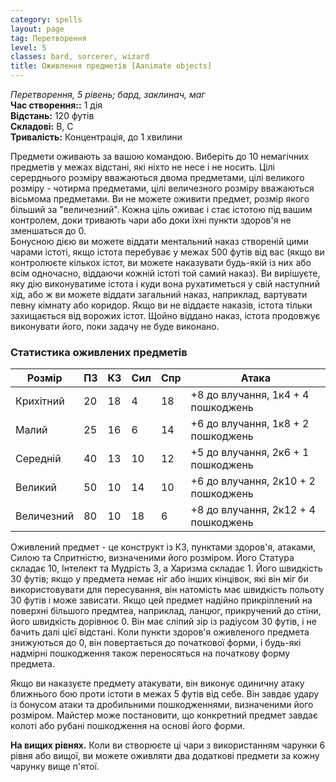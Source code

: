 ```yaml
---
category: spells
layout: page
tag: Перетворення
level: 5
classes: bard, sorcerer, wizard
title: Оживлення предметів [Aanimate objects]
---
```

_Перетворення, 5 рівень; бард, заклинач, маг_   
**Час створення::** 1 дія   
**Відстань:** 120 футів   
**Складові:** В, С   
**Тривалість:** Концентрація, до 1 хвилини  

Предмети оживають за вашою командою. Виберіть  до 10 немагічних предметів у межах відстані, які ніхто не несе і не носить. Цілі серерднього розміру вважаються двома предметами, цілі великого розміру - чотирма предметами, цілі величезного розміру вважаються вісьмома предметами. Ви не можете оживити предмет, розмір якого більший за "величезний". Кожна ціль оживає і стає істотою під вашим контролем, доки тривають чари або доки їхні пункти здоров'я не зменшаться до 0.   
Бонусною дією ви можете віддати ментальний наказ створеній цими чарами істоті, якщо істота перебуває у межах 500 футів від вас (якщо ви контролюєте кількох істот, ви можете наказувати будь-якій із них або всім одночасно, віддаючи кожній істоті той самий наказ). Ви вирішуєте, яку дію виконуватиме істота і куди вона рухатиметься у свій наступний хід, або ж ви можете віддати загальний наказ, наприклад, вартувати певну кімнату або коридор. Якщо ви не віддаєте наказів, істота тільки захищається від ворожих істот. Щойно віддано наказ, істота продовжує виконувати його, поки задачу не буде виконано.  
### Статистика оживлених предметів

| Розмір | ПЗ | КЗ | Сил | Спр | Атака                      |
|--------|----|----|-----|-----|----------------------------|
| Крихітний | 20 | 18 | 4   | 18  | +8 до влучання, 1к4 + 4 пошкоджень  |
| Малий  | 25 | 16 | 6   | 14  | +6 до влучання, 1к8 + 2 пошкоджень  |
| Середній | 40 | 13 | 10  | 12  | +5 до влучання, 2к6 + 1 пошкоджень  |
| Великий  | 50 | 10 | 14  | 10  | +6 до влучання, 2к10 + 2 пошкоджень |
| Величезний   | 80 | 10 | 18  | 6   | +8 до влучання, 2к12 + 4 пошкоджень |

Оживлений предмет - це конструкт із КЗ, пунктами здоров'я, атаками, Силою та Спритністю, визначеними його розміром. Його Статура складає 10, Інтелект та Мудрість 3, а Харизма складає 1. Його швидкість 30 футів; якщо у предмета немає ніг або інших кінцівок, які він міг би використовувати для пересування, він натомість має швидкість польоту 30 футів і може зависати. Якщо цей предмет надійно прикріплений на поверхні більшого предмтеа, наприклад, ланцюг, прикручений до стіни, його швидкість дорівнює 0. Він має сліпий зір із радіусом 30 футів, і не бачить далі цієї відстані. Коли пункти здоров'я оживленого предмета знижуються до 0, він повертається до початкової форми, і будь-які надмірні пошкодження також переносяться на початкову форму предмета.  

Якщо ви наказуєте предмету атакувати, він виконує одиничну атаку ближнього бою проти істоти в межах 5 футів від себе. Він завдає удару із бонусом атаки та дробильними пошкодженнями, визначеними його розміром. Майстер може постановити, що конкретний предмет завдає колоті або рубані пошкодження на основі його форми.  

**На вищих рівнях.** Коли ви створюєте ці чари з використанням чарунки 6 рівня або вищої, ви можете оживляти два додаткові предмети за кожну чарунку вище п'ятої.
